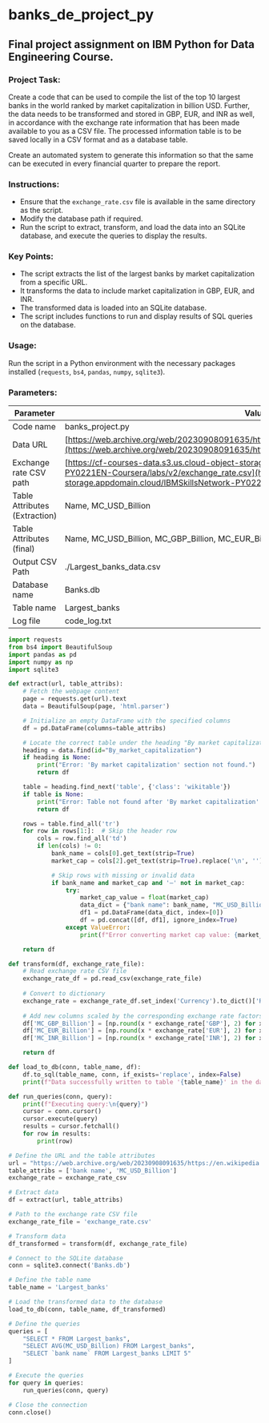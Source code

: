 # banks_de_project_py
## Final project assignment on IBM Python for Data Engineering Course.

### Project Task:
Create a code that can be used to compile the list of the top 10 largest banks in the world ranked by market capitalization in billion USD. Further, the data needs to be transformed and stored in GBP, EUR, and INR as well, in accordance with the exchange rate information that has been made available to you as a CSV file. The processed information table is to be saved locally in a CSV format and as a database table.

Create an automated system to generate this information so that the same can be executed in every financial quarter to prepare the report.

### Instructions:
- Ensure that the `exchange_rate.csv` file is available in the same directory as the script.
- Modify the database path if required.
- Run the script to extract, transform, and load the data into an SQLite database, and execute the queries to display the results.

### Key Points:
- The script extracts the list of the largest banks by market capitalization from a specific URL.
- It transforms the data to include market capitalization in GBP, EUR, and INR.
- The transformed data is loaded into an SQLite database.
- The script includes functions to run and display results of SQL queries on the database.

### Usage:
Run the script in a Python environment with the necessary packages installed (`requests`, `bs4`, `pandas`, `numpy`, `sqlite3`).

### Parameters:

| Parameter                     | Value                                                                                                                  |
|-------------------------------|------------------------------------------------------------------------------------------------------------------------|
| Code name                     | banks_project.py                                                                                                        |
| Data URL                      | [https://web.archive.org/web/20230908091635/https://en.wikipedia.org/wiki/List_of_largest_banks](https://web.archive.org/web/20230908091635/https://en.wikipedia.org/wiki/List_of_largest_banks) |
| Exchange rate CSV path        | [https://cf-courses-data.s3.us.cloud-object-storage.appdomain.cloud/IBMSkillsNetwork-PY0221EN-Coursera/labs/v2/exchange_rate.csv](https://cf-courses-data.s3.us.cloud-object-storage.appdomain.cloud/IBMSkillsNetwork-PY0221EN-Coursera/labs/v2/exchange_rate.csv) |
| Table Attributes (Extraction) | Name, MC_USD_Billion                                                                                                    |
| Table Attributes (final)      | Name, MC_USD_Billion, MC_GBP_Billion, MC_EUR_Billion, MC_INR_Billion                                                    |
| Output CSV Path               | ./Largest_banks_data.csv                                                                                                |
| Database name                 | Banks.db                                                                                                                |
| Table name                    | Largest_banks                                                                                                           |
| Log file                      | code_log.txt                                                                                                            |


```python
import requests
from bs4 import BeautifulSoup
import pandas as pd
import numpy as np
import sqlite3

def extract(url, table_attribs):
    # Fetch the webpage content
    page = requests.get(url).text
    data = BeautifulSoup(page, 'html.parser')

    # Initialize an empty DataFrame with the specified columns
    df = pd.DataFrame(columns=table_attribs)

    # Locate the correct table under the heading "By market capitalization"
    heading = data.find(id="By_market_capitalization")
    if heading is None:
        print("Error: 'By market capitalization' section not found.")
        return df

    table = heading.find_next('table', {'class': 'wikitable'})
    if table is None:
        print("Error: Table not found after 'By market capitalization' heading.")
        return df

    rows = table.find_all('tr')
    for row in rows[1:]:  # Skip the header row
        cols = row.find_all('td')
        if len(cols) != 0:
            bank_name = cols[0].get_text(strip=True)
            market_cap = cols[2].get_text(strip=True).replace('\n', '')

            # Skip rows with missing or invalid data
            if bank_name and market_cap and '—' not in market_cap:
                try:
                    market_cap_value = float(market_cap)
                    data_dict = {"bank name": bank_name, "MC_USD_Billion": market_cap_value}
                    df1 = pd.DataFrame(data_dict, index=[0])
                    df = pd.concat([df, df1], ignore_index=True)
                except ValueError:
                    print(f"Error converting market cap value: {market_cap}")

    return df

def transform(df, exchange_rate_file):
    # Read exchange rate CSV file
    exchange_rate_df = pd.read_csv(exchange_rate_file)
    
    # Convert to dictionary
    exchange_rate = exchange_rate_df.set_index('Currency').to_dict()['Rate']
    
    # Add new columns scaled by the corresponding exchange rate factors
    df['MC_GBP_Billion'] = [np.round(x * exchange_rate['GBP'], 2) for x in df['MC_USD_Billion']]
    df['MC_EUR_Billion'] = [np.round(x * exchange_rate['EUR'], 2) for x in df['MC_USD_Billion']]
    df['MC_INR_Billion'] = [np.round(x * exchange_rate['INR'], 2) for x in df['MC_USD_Billion']]

    return df

def load_to_db(conn, table_name, df):
    df.to_sql(table_name, conn, if_exists='replace', index=False)
    print(f"Data successfully written to table '{table_name}' in the database.")

def run_queries(conn, query):
    print(f"Executing query:\n{query}")
    cursor = conn.cursor()
    cursor.execute(query)
    results = cursor.fetchall()
    for row in results:
        print(row)

# Define the URL and the table attributes
url = "https://web.archive.org/web/20230908091635/https://en.wikipedia.org/wiki/List_of_largest_banks"
table_attribs = ['bank name', 'MC_USD_Billion']
exchange_rate = exchange_rate_csv

# Extract data
df = extract(url, table_attribs)

# Path to the exchange rate CSV file
exchange_rate_file = 'exchange_rate.csv'

# Transform data
df_transformed = transform(df, exchange_rate_file)

# Connect to the SQLite database
conn = sqlite3.connect('Banks.db')

# Define the table name
table_name = 'Largest_banks'

# Load the transformed data to the database
load_to_db(conn, table_name, df_transformed)

# Define the queries
queries = [
    "SELECT * FROM Largest_banks",
    "SELECT AVG(MC_USD_Billion) FROM Largest_banks",
    "SELECT `bank name` FROM Largest_banks LIMIT 5"
]

# Execute the queries
for query in queries:
    run_queries(conn, query)

# Close the connection
conn.close()
